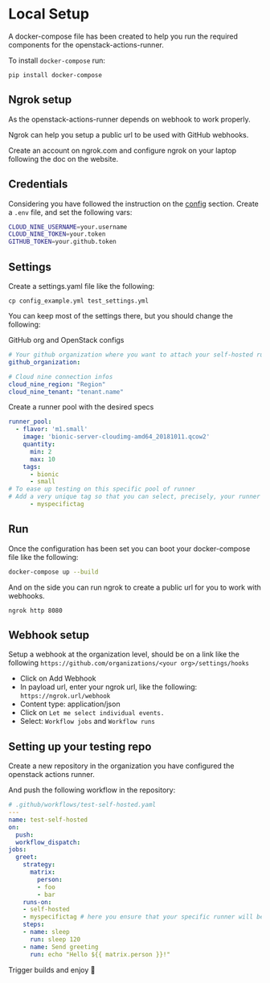 # Local Setup

A docker-compose file has been created to help you run the required components for the openstack-actions-runner.

To install `docker-compose` run:
```shell
pip install docker-compose
```

## Ngrok setup

As the openstack-actions-runner depends on webhook to work properly.

Ngrok can help you setup a public url to be used with GitHub webhooks.

Create an account on ngrok.com and configure ngrok on your laptop following the doc on the website.

## Credentials

Considering you have followed the instruction on the [config](config.md) section. Create a `.env` file, and set the following vars:
```bash
CLOUD_NINE_USERNAME=your.username
CLOUD_NINE_TOKEN=your.token
GITHUB_TOKEN=your.github.token
```

## Settings

Create a settings.yaml file like the following:
```
cp config_example.yml test_settings.yml
```

You can keep most of the settings there, but you should change the following:

GitHub org and OpenStack configs
```yaml
# Your github organization where you want to attach your self-hosted runners
github_organization:

# Cloud nine connection infos
cloud_nine_region: "Region"
cloud_nine_tenant: "tenant.name"
```

Create a runner pool with the desired specs
```yaml
runner_pool:
  - flavor: 'm1.small'
    image: 'bionic-server-cloudimg-amd64_20181011.qcow2'
    quantity:
      min: 2
      max: 10
    tags:
      - bionic
      - small
# To ease up testing on this specific pool of runner
# Add a very unique tag so that you can select, precisely, your runner
      - myspecifictag
```

## Run

Once the configuration has been set you can boot your docker-compose file like the following:
```bash
docker-compose up --build
```

And on the side you can run ngrok to create a public url for you to work with webhooks.

```
ngrok http 8080
```

## Webhook setup

Setup a webhook at the organization level, should be on a link like the following
`https://github.com/organizations/<your org>/settings/hooks`

* Click on Add Webhook
* In payload url, enter your ngrok url, like the following:
`https://ngrok.url/webhook`
* Content type: application/json
* Click on `Let me select individual events.`
* Select: `Workflow jobs` and `Workflow runs`


## Setting up your testing repo

Create a new repository in the organization you have configured the openstack actions runner.

And push the following workflow in the repository:

```yaml
# .github/workflows/test-self-hosted.yaml
---
name: test-self-hosted
on:
  push:
  workflow_dispatch:
jobs:
  greet:
    strategy:
      matrix:
        person:
        - foo
        - bar
    runs-on:
    - self-hosted
    - myspecifictag # here you ensure that your specific runner will be called
    steps:
    - name: sleep
      run: sleep 120
    - name: Send greeting
      run: echo "Hello ${{ matrix.person }}!"
```

Trigger builds and enjoy :beers:
